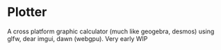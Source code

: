 # Plotter
A cross platform graphic calculator (much like geogebra, desmos) using glfw, dear imgui, dawn (webgpu). Very early WIP
